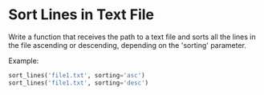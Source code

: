 # Sort Lines in Text File

Write a function that receives the path to a text file and sorts all the
lines in the file ascending or descending, depending on the 'sorting'
parameter.

Example:

```python
sort_lines('file1.txt', sorting='asc')
sort_lines('file1.txt', sorting='desc')
```